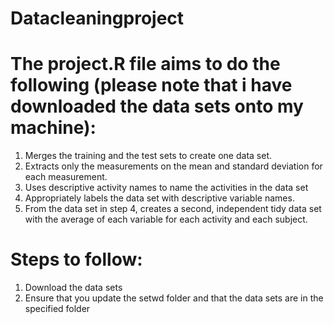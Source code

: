 # Datacleaningproject 

# The project.R file aims to do the following (please note that i have downloaded the data sets onto my machine):

1. Merges the training and the test sets to create one data set.
2. Extracts only the measurements on the mean and standard deviation for each measurement.
3. Uses descriptive activity names to name the activities in the data set
4. Appropriately labels the data set with descriptive variable names.
5. From the data set in step 4, creates a second, independent tidy data set with the average of each variable for each activity and each      subject.

# Steps to follow:
 1. Download the data sets
 2. Ensure that you update the setwd folder and that the data sets are in the specified folder
